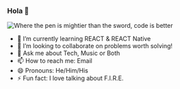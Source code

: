 ### Hola 👋

![Where the pen is mightier than the sword, code is better](https://user-images.githubusercontent.com/77629303/119287629-cecf6c00-bc14-11eb-9550-575ecf5cd619.gif)

- 🔭 I’m currently learning REACT & REACT Native
- 👯 I’m looking to collaborate on problems worth solving!
- 💬 Ask me about Tech, Music or Both
- 📫 How to reach me: Email
- 😄 Pronouns: He/Him/His
- ⚡ Fun fact: I love talking about F.I.R.E.
<!--



-->
